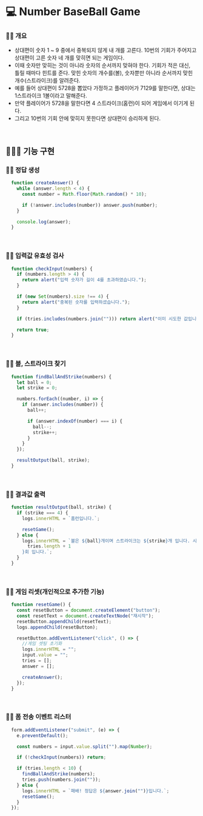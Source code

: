 # 💻 Number BaseBall Game
### 🏃‍♂️ 개요
- 상대편이 숫자 1 ~ 9 중에서 중복되지 않게 내 개를 고른다. 10번의 기회가 주어지고 상대편이 고른 숫자 네 개를 맞히면 되는 게임이다.
- 이때 숫자만 맞히는 것이 아니라 숫자의 순서까지 맞혀야 한다. 기회가 적은 대신, 틀릴 때마다 힌트를 준다. 맞힌 숫자의 개수를(볼), 숫자뿐만 아니라 순서까지 맞힌 개수(스트라이크)를 알려준다.
- 예를 들어 상대편이 5728을 뽑았다 가정하고 플레이어가 7129를 말한다면, 상대는 1스트라이크 1볼이라고 말해준다.
- 만약 플레이어가 5728을 말한다면 4 스트라이크(홈런)이 되어 게임에서 이기게 된다.
- 그리고 10번의 기회 안에 맞히지 못한다면 상대편이 승리하게 된다.

<br />

## 👨🏻‍💻 기능 구현
### 🏃‍♂️ 정답 생성
```js
  function createAnswer() {
    while (answer.length < 4) {
      const number = Math.floor(Math.random() * 10);

      if (!answer.includes(number)) answer.push(number);
    }

    console.log(answer);
  }
```

<br />

### 🏃‍♂️ 입력값 유효성 검사
```js
  function checkInput(numbers) {
    if (numbers.length > 4) {
      return alert("입력 숫자가 길이 4를 초과하였습니다.");
    }

    if (new Set(numbers).size !== 4) {
      return alert("중복된 숫자를 입력하셨습니다.");
    }

    if (tries.includes(numbers.join(""))) return alert("이미 시도한 값입니다.");

    return true;
  }
```
<br />

### 🏃‍♂️ 볼, 스트라이크 찾기
```js
  function findBallAndStrike(numbers) {
    let ball = 0;
    let strike = 0;

    numbers.forEach((number, i) => {
      if (answer.includes(number)) {
        ball++;

        if (answer.indexOf(number) === i) {
          ball--;
          strike++;
        }
      }
    });

    resultOutput(ball, strike);
  }
```

<br />

### 🏃‍♂️ 결과값 출력
```js
  function resultOutput(ball, strike) {
    if (strike === 4) {
      logs.innerHTML = `홈런입니다.`;

      resetGame();
    } else {
      logs.innerHTML = `볼은 ${ball}개이며 스트라이크는 ${strike}개 입니다. 시도 횟수는 ${
        tries.length + 1
      }회 입니다.`;
    }
  }
```
<br />

### 🏃‍♂️ 게임 리셋(개인적으로 추가한 기능)
```js
  function resetGame() {
    const resetButton = document.createElement("button");
    const resetText = document.createTextNode("재시작");
    resetButton.appendChild(resetText);
    logs.appendChild(resetButton);

    resetButton.addEventListener("click", () => {
      //게임 셋팅 초기화
      logs.innerHTML = "";
      input.value = "";
      tries = [];
      answer = [];

      createAnswer();
    });
  }
```

<br />

### 🏃‍♂️ 폼 전송 이벤트 리스터
```js
  form.addEventListener("submit", (e) => {
    e.preventDefault();

    const numbers = input.value.split("").map(Number);

    if (!checkInput(numbers)) return;

    if (tries.length < 10) {
      findBallAndStrike(numbers);
      tries.push(numbers.join(""));
    } else {
      logs.innerHTML = `패배! 정답은 ${answer.join("")}입니다.`;
      resetGame();
    }
  });
```

<br />